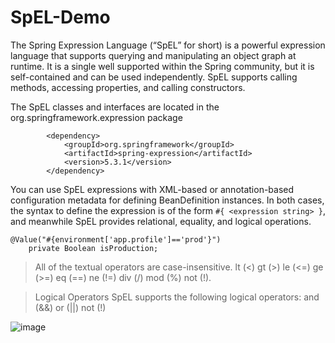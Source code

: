 # SpEL-Demo

The Spring Expression Language (“SpEL” for short) is a powerful expression language that supports querying and manipulating an object graph at runtime. It is a single well supported within the Spring community, but it is self-contained and can be used independently. SpEL supports calling methods, accessing properties, and calling constructors.

The SpEL classes and interfaces are located in the org.springframework.expression package

````
        <dependency>
            <groupId>org.springframework</groupId>
            <artifactId>spring-expression</artifactId>
            <version>5.3.1</version>
        </dependency>
````

You can use SpEL expressions with XML-based or annotation-based configuration metadata for defining BeanDefinition instances. In both cases, the syntax to define the expression is of the form `#{ <expression string> }`, and meanwhile SpEL provides relational, equality, and logical operations. 

````
@Value("#{environment['app.profile']=='prod'}")
    private Boolean isProduction;
````

> All of the textual operators are case-insensitive.
> lt (<)
> gt (>)
> le (<=)
> ge (>=)
> eq (==)
> ne (!=)
> div (/)
> mod (%)
> not (!).

> Logical Operators
> SpEL supports the following logical operators:
> and (&&)
> or (||)
> not (!)



![image](https://user-images.githubusercontent.com/17804600/103354284-72c04b80-4aab-11eb-8a49-e074c00908e8.png)
